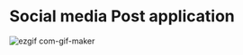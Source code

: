 # Social media Post application
![ezgif com-gif-maker](https://user-images.githubusercontent.com/113454787/212854575-1ae2d110-62f7-4410-9f19-e99d81eb5896.gif)
